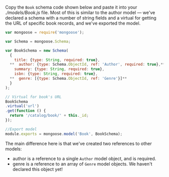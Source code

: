 Copy the `Book` schema code shown below and paste it into your *./models/Book.js* file. Most of this is similar to the author model — we've declared a schema with a number of string fields and a virtual for getting the URL of specific book records, and we've exported the model.
    
```js    
var mongoose = require('mongoose');

var Schema = mongoose.Schema;

var BookSchema = new Schema(
  {
    title: {type: String, required: true},
  **  author: {type: Schema.ObjectId, ref: 'Author', required: true},**
    summary: {type: String, required: true},
    isbn: {type: String, required: true},
  **  genre: [{type: Schema.ObjectId, ref: 'Genre'}]**
  }
);

// Virtual for book's URL
BookSchema
.virtual('url')
.get(function () {
  return '/catalog/book/' + this._id;
});

//Export model
module.exports = mongoose.model('Book', BookSchema);
```    

The main difference here is that we've created two references to other models:

* author is a reference to a single `Author` model object, and is required.
* genre is a reference to an array of `Genre` model objects. We haven't declared this object yet!
